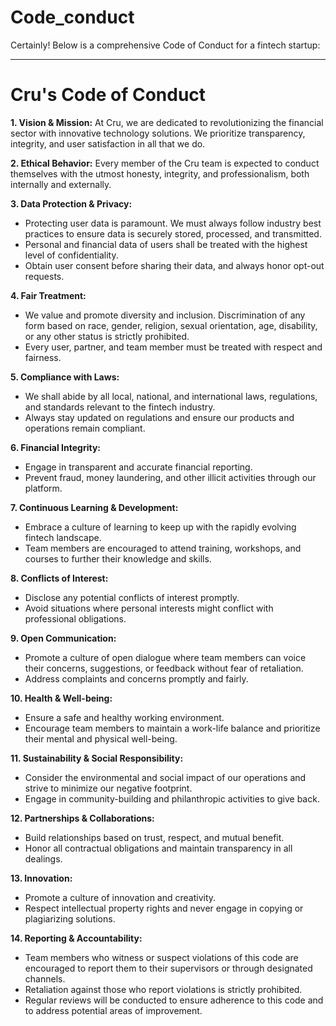 # Code_conduct
Certainly! Below is a comprehensive Code of Conduct for a fintech startup:

---

# **Cru's Code of Conduct**

**1. Vision & Mission:**
At Cru, we are dedicated to revolutionizing the financial sector with innovative technology solutions. We prioritize transparency, integrity, and user satisfaction in all that we do.

**2. Ethical Behavior:**
Every member of the Cru team is expected to conduct themselves with the utmost honesty, integrity, and professionalism, both internally and externally.

**3. Data Protection & Privacy:**
- Protecting user data is paramount. We must always follow industry best practices to ensure data is securely stored, processed, and transmitted.
- Personal and financial data of users shall be treated with the highest level of confidentiality.
- Obtain user consent before sharing their data, and always honor opt-out requests.

**4. Fair Treatment:**
- We value and promote diversity and inclusion. Discrimination of any form based on race, gender, religion, sexual orientation, age, disability, or any other status is strictly prohibited.
- Every user, partner, and team member must be treated with respect and fairness.

**5. Compliance with Laws:**
- We shall abide by all local, national, and international laws, regulations, and standards relevant to the fintech industry.
- Always stay updated on regulations and ensure our products and operations remain compliant.

**6. Financial Integrity:**
- Engage in transparent and accurate financial reporting.
- Prevent fraud, money laundering, and other illicit activities through our platform.

**7. Continuous Learning & Development:**
- Embrace a culture of learning to keep up with the rapidly evolving fintech landscape.
- Team members are encouraged to attend training, workshops, and courses to further their knowledge and skills.

**8. Conflicts of Interest:**
- Disclose any potential conflicts of interest promptly.
- Avoid situations where personal interests might conflict with professional obligations.

**9. Open Communication:**
- Promote a culture of open dialogue where team members can voice their concerns, suggestions, or feedback without fear of retaliation.
- Address complaints and concerns promptly and fairly.

**10. Health & Well-being:**
- Ensure a safe and healthy working environment.
- Encourage team members to maintain a work-life balance and prioritize their mental and physical well-being.

**11. Sustainability & Social Responsibility:**
- Consider the environmental and social impact of our operations and strive to minimize our negative footprint.
- Engage in community-building and philanthropic activities to give back.

**12. Partnerships & Collaborations:**
- Build relationships based on trust, respect, and mutual benefit.
- Honor all contractual obligations and maintain transparency in all dealings.

**13. Innovation:**
- Promote a culture of innovation and creativity.
- Respect intellectual property rights and never engage in copying or plagiarizing solutions.

**14. Reporting & Accountability:**
- Team members who witness or suspect violations of this code are encouraged to report them to their supervisors or through designated channels.
- Retaliation against those who report violations is strictly prohibited.
- Regular reviews will be conducted to ensure adherence to this code and to address potential areas of improvement.

